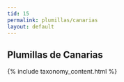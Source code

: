 ```yaml
---
tid: 15
permalink: plumillas/canarias
layout: default
---
```

## Plumillas de Canarias
{% include taxonomy_content.html %}
